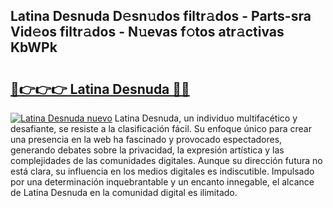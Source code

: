 ## Latina Desnuda D𝚎sn𝚞dos filtr𝚊dos - Parts-sra Vid𝚎os filtr𝚊dos - N𝚞evas f𝚘tos atr𝚊ctivas KbWPk

# <h2><a href="http://mbdj97f.tromn.icu/?c=Latina+Desnuda">🔗👉👉👉 Latina Desnuda 🔗🔗</a></h2>

[![Latina Desnuda nuevo](https://i.imgur.com/pEAQMta.gif)](http://mbdj97f.tromn.icu/?c=Latina+Desnuda)
Latina Desnuda, un individuo multifacético y desafiante, se resiste a la clasificación fácil. Su enfoque único para crear una presencia en la web ha fascinado y provocado espectadores, generando debates sobre la privacidad, la expresión artística y las complejidades de las comunidades digitales. Aunque su dirección futura no está clara, su influencia en los medios digitales es indiscutible. Impulsado por una determinación inquebrantable y un encanto innegable, el alcance de Latina Desnuda en la comunidad digital es ilimitado.

